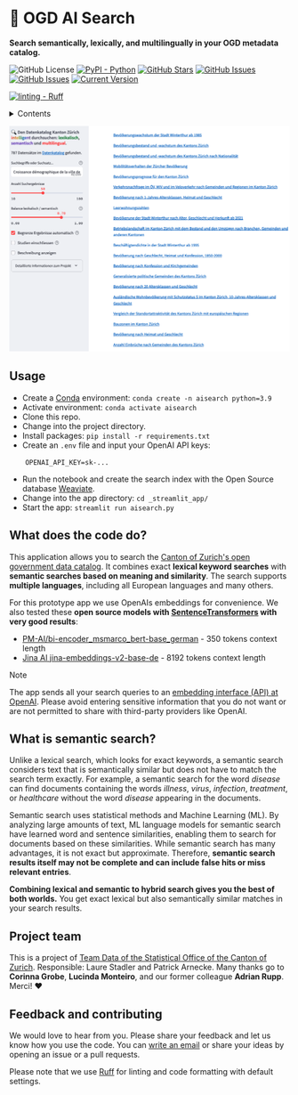 # 🦄 OGD AI Search
**Search semantically, lexically, and multilingually in your OGD metadata catalog.**

![GitHub License](https://img.shields.io/github/license/machinelearningzh/ogd_ai-search)
[![PyPI - Python](https://img.shields.io/badge/python-v3.9+-blue.svg)](https://github.com/machinelearningZH/ogd_ai-search)
[![GitHub Stars](https://img.shields.io/github/stars/machinelearningZH/ogd_ai-search.svg)](https://github.com/machinelearningZH/ogd_ai-search/stargazers)
[![GitHub Issues](https://img.shields.io/github/issues/machinelearningZH/ogd_ai-search.svg)](https://github.com/machinelearningZH/ogd_ai-search/issues)
[![GitHub Issues](https://img.shields.io/github/issues-pr/machinelearningZH/ogd_ai-search.svg)](https://img.shields.io/github/issues-pr/machinelearningZH/ogd_ai-search) 
[![Current Version](https://img.shields.io/badge/version-0.1-green.svg)](https://github.com/machinelearningZH/ogd_ai-search)

<a href="https://github.com/astral-sh/ruff"><img alt="linting - Ruff" class="off-glb" loading="lazy" src="https://img.shields.io/endpoint?url=https://raw.githubusercontent.com/astral-sh/ruff/main/assets/badge/v2.json"></a>

<details>
<summary>Contents</summary>

- [Usage](#usage)
- [What does the code do?](#what-does-the-code-do)
- [What is semantic search?](#what-is-semantic-search)
- [Project team](#project-team)
- [Feedback and contributing](#feedback-and-contributing)

</details>

![](_imgs/app_ui.png)


## Usage
- Create a [Conda](https://conda.io/projects/conda/en/latest/index.html) environment: `conda create -n aisearch python=3.9`
- Activate environment: `conda activate aisearch`
- Clone this repo.
- Change into the project directory.
- Install packages: `pip install -r requirements.txt`
- Create an `.env` file and input your OpenAI API keys:
```
    OPENAI_API_KEY=sk-...
```
- Run the notebook and create the search index with the Open Source database [Weaviate](https://weaviate.io/).
- Change into the app directory: `cd _streamlit_app/`
- Start the app: `streamlit run aisearch.py`

## What does the code do?
This application allows you to search the [Canton of Zurich's open government data catalog](https://www.zh.ch/en/politics-state/statistics-data/data-catalog.html#/). It combines exact **lexical keyword searches** with **semantic searches based on meaning and similarity**. The search supports **multiple languages**, including all European languages and many others.

For this prototype app we use OpenAIs embeddings for convenience. We also tested these **open source models with [SentenceTransformers](https://sbert.net/) with very good results**: 

- [PM-AI/bi-encoder_msmarco_bert-base_german](https://huggingface.co/PM-AI/bi-encoder_msmarco_bert-base_german) - 350 tokens context length
- [Jina AI jina-embeddings-v2-base-de](https://huggingface.co/jinaai/jina-embeddings-v2-base-de) - 8192 tokens context length
 
> [!Note]
> The app sends all your search queries to an [embedding interface (API) at OpenAI](https://platform.openai.com/docs/guides/embeddings). Please avoid entering sensitive information that you do not want or are not permitted to share with third-party providers like OpenAI.

## What is semantic search?
Unlike a lexical search, which looks for exact keywords, a semantic search considers text that is semantically similar but does not have to match the search term exactly. For example, a semantic search for the word *disease* can find documents containing the words *illness*, *virus*, *infection*, *treatment*, or *healthcare* without the word *disease* appearing in the documents.

Semantic search uses statistical methods and Machine Learning (ML). By analyzing large amounts of text, ML language models for semantic search have learned word and sentence similarities, enabling them to search for documents based on these similarities. While semantic search has many advantages, it is not exact but approximate. Therefore, **semantic search results itself may not be complete and can include false hits or miss relevant entries**.

**Combining lexical and semantic to hybrid search gives you the best of both worlds.** You get exact lexical but also semantically similar matches in your search results.

## Project team
This is a project of [Team Data of the Statistical Office of the Canton of Zurich](https://www.zh.ch/de/direktion-der-justiz-und-des-innern/statistisches-amt/data.html). Responsible: Laure Stadler and Patrick Arnecke. Many thanks go to **Corinna Grobe**, **Lucinda Monteiro**, and our former colleague **Adrian Rupp**. Merci! ❤️

## Feedback and contributing
We would love to hear from you. Please share your feedback and let us know how you use the code. You can [write an email](mailto:datashop@statistik.zh.ch) or share your ideas by opening an issue or a pull requests.

Please note that we use [Ruff](https://docs.astral.sh/ruff/) for linting and code formatting with default settings.
